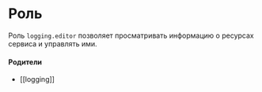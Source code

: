 # Роль

Роль `logging.editor` позволяет просматривать информацию о ресурсах сервиса и управлять ими.


#### Родители

- [[logging]]
